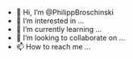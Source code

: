 - 👋 Hi, I’m @PhilippBroschinski
- 👀 I’m interested in ...
- 🌱 I’m currently learning ...
- 💞️ I’m looking to collaborate on ...
- 📫 How to reach me ...

<!---
PhilippBroschinski/PhilippBroschinski is a ✨ special ✨ repository because its `README.md` (this file) appears on your GitHub profile.
You can click the Preview link to take a look at your changes.
--->
